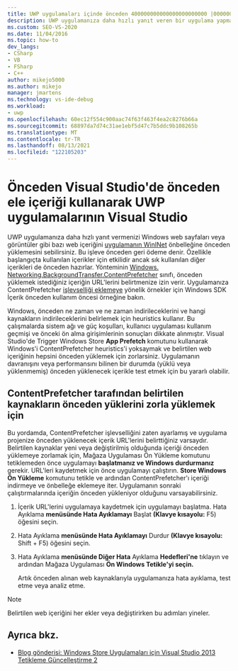 ```yaml
---
title: UWP uygulamaları içinde önceden 400000000000000000000000 |00000000000000000000 Microsoft Docs
description: UWP uygulamanıza daha hızlı yanıt veren bir uygulama yapmak için ContentPrefetcher'i kullanarak web Windows önceden bir istekte bulundurabilirsiniz.
ms.custom: SEO-VS-2020
ms.date: 11/04/2016
ms.topic: how-to
dev_langs:
- CSharp
- VB
- FSharp
- C++
author: mikejo5000
ms.author: mikejo
manager: jmartens
ms.technology: vs-ide-debug
ms.workload:
- uwp
ms.openlocfilehash: 60ec12f554c900aac74f63f463f4ea2c8276b66a
ms.sourcegitcommit: 68897da7d74c31ae1ebf5d47c7b5ddc9b108265b
ms.translationtype: MT
ms.contentlocale: tr-TR
ms.lasthandoff: 08/13/2021
ms.locfileid: "122105203"
---
```

# <a name="debug-uwp-apps-using-prefetched-content-in-visual-studio"></a>Önceden Visual Studio'de önceden ele içeriği kullanarak UWP uygulamalarının Visual Studio

 UWP uygulamanıza daha hızlı yanıt vermenizi Windows web sayfaları veya görüntüler gibi bazı web içeriğini [uygulamanın WinINet](/windows/desktop/WinInet/about-wininet) önbelleğine önceden yüklemesini sebilirsiniz. Bu işleve önceden geri ödeme denir. Özellikle başlangıçta kullanılan içerikler için etkilidir ancak sık kullanılan diğer içerikleri de önceden hazırlar. Yönteminin [Windows. Networking.BackgroundTransfer.ContentPrefetcher](/uwp/api/Windows.Networking.BackgroundTransfer.ContentPrefetcher) sınıfı, önceden yüklemek istediğiniz içeriğin URL'lerini belirtmenize izin verir. Uygulamanıza ContentPrefetcher [işlevselliği eklemeye](https://code.msdn.microsoft.com/windowsapps/ContentPrefetcher-Sample-432c8309) yönelik örnekler için Windows SDK İçerik önceden kullanım öncesi örneğine bakın.

 Windows, önceden ne zaman ve ne zaman indirileceklerini ve hangi kaynakların indirileceklerini belirlemek için heuristics kullanır. Bu çalışmalarda sistem ağı ve güç koşulları, kullanıcı uygulaması kullanım geçmişi ve önceki ön alma girişimlerinin sonuçları dikkate alınmıştır. Visual Studio'de Trigger Windows Store **App Prefetch** komutunu kullanarak Windows'i ContentPrefetcher heuristics'i yoksaymak ve belirtilen web içeriğinin hepsini önceden yüklemek için zorlarsiniz. Uygulamanın davranışını veya performansını bilinen bir durumda (yüklü veya yüklenmemiş) önceden yüklenecek içerikle test etmek için bu yararlı olabilir.

## <a name="to-force-preloading-of-contentprefetcher-specified-resources"></a>ContentPrefetcher tarafından belirtilen kaynakların önceden yüklerini zorla yüklemek için
 Bu yordamda, ContentPrefetcher işlevselliğini zaten ayarlamış ve uygulama projenize önceden yüklenecek içerik URL'lerini belirttiğiniz varsaydır. Belirtilen kaynaklar yeni veya değiştirilmiş olduğunda içeriği önceden yüklemeye zorlamak için, Mağaza Uygulaması Ön Yükleme komutunu tetiklemeden önce uygulamayı **başlatmanız ve Windows durdurmanız** gerekir. URL'leri kaydetmek için önce uygulamayı çalıştırın. **Store Windows Ön Yükleme** komutunu tetikle ve ardından ContentPrefetcher'ı içeriği indirmeye ve önbelleğe eklemeye iter. Uygulamanın sonraki çalıştırmalarında içeriğin önceden yükleniyor olduğunu varsayabilirsiniz.

1. İçerik URL'lerini uygulamaya kaydetmek için uygulamayı başlatma. Hata Ayıklama **menüsünde Hata Ayıklamayı** Başlat **(Klavye kısayolu:** F5) öğesini seçin.

2. Hata Ayıklama **menüsünde Hata Ayıklamayı** Durdur **(Klavye kısayolu:** Shift + F5) öğesini seçin.

3. Hata Ayıklama **menüsünde Diğer Hata** Ayıklama **Hedefleri'ne** tıklayın ve ardından Mağaza Uygulaması **Ön Windows Tetikle'yi seçin.**

   Artık önceden alınan web kaynaklarıyla uygulamanıza hata ayıklama, test etme veya analiz etme.

> [!NOTE]
> Belirtilen web içeriğini her ekler veya değiştirirken bu adımları yineler.

## <a name="see-also"></a>Ayrıca bkz.
- [Blog gönderisi: Windows Store Uygulamaları için Visual Studio 2013 Tetikleme Güncelleştirme 2](https://devblogs.microsoft.com/devops/triggering-prefetch-for-windows-store-apps-in-visual-studio-2013-update-2/)